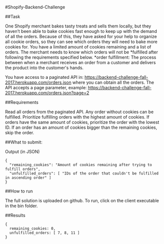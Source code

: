 #Shopify-Backend-Challenge

##Task

One Shopify merchant bakes tasty treats and sells them locally, but they haven’t been able to bake cookies fast enough to keep up with the demand of all the orders. Because of this, they have asked for your help to organize all cookie orders, so they can see which orders they will need to bake more cookies for. You have a limited amount of cookies remaining and a list of orders. The merchant needs to know which orders will not be *fulfilled after following the requirements specified below. 
*order fulfillment: The process between when a merchant receives an order from a customer and delivers the product into the customer's hands.

You have access to a paginated API in: https://backend-challenge-fall-2017.herokuapp.com/orders.json where you can obtain all the orders. The API accepts a page parameter, example: https://backend-challenge-fall-2017.herokuapp.com/orders.json?page=2

##Requirements

Read all orders from the paginated API. Any order without cookies can be fulfilled. Prioritize fulfilling orders with the highest amount of cookies. If orders have the same amount of cookies, prioritize the order with the lowest ID. If an order has an amount of cookies bigger than the remaining cookies, skip the order.

##What to submit:

Output (in JSON)

```
{
  "remaining_cookies": "Amount of cookies remaining after trying to fulfill orders",
  "unfulfilled_orders": [ "IDs of the order that couldn't be fulfilled in ascending order" ]
}
```

##How to run

The full solution is uploaded on github. 
To run, click on the client executable in the bin folder.

##Results

```
{
  remaining_cookies: 0, 
  unfulfilled_orders: [ 7, 8, 11 ]
}
```
